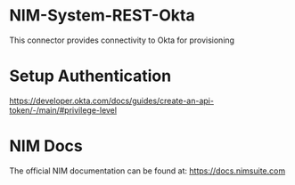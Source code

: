 # NIM-System-REST-Okta

This connector provides connectivity to Okta for provisioning

# Setup Authentication
https://developer.okta.com/docs/guides/create-an-api-token/-/main/#privilege-level

# NIM Docs
The official NIM documentation can be found at: https://docs.nimsuite.com
